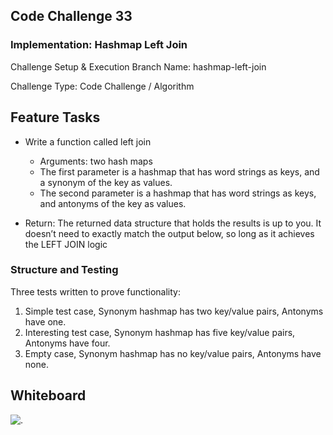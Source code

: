 ## Code Challenge 33

### Implementation: Hashmap Left Join

Challenge Setup & Execution
Branch Name: hashmap-left-join

Challenge Type: Code Challenge / Algorithm

## Feature Tasks

* Write a function called left join
    * Arguments: two hash maps
    * The first parameter is a hashmap that has word strings as keys, and a synonym of the key as values.
    * The second parameter is a hashmap that has word strings as keys, and antonyms of the key as values.

* Return: The returned data structure that holds the results is up to you. It doesn’t need to exactly match the output below, so long as it achieves the LEFT JOIN logic


### Structure and Testing

Three tests written to prove functionality:

1. Simple test case, Synonym hashmap has two key/value pairs, Antonyms have one.
2. Interesting test case, Synonym hashmap has five key/value pairs, Antonyms have four.
3. Empty case, Synonym hashmap has no key/value pairs, Antonyms have none.

## Whiteboard

![.](https://i.imgur.com/WLv5ib3.png)